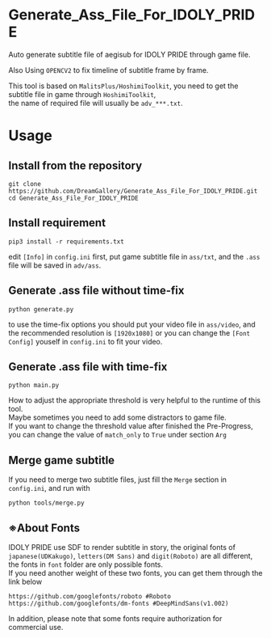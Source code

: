 ﻿# Generate_Ass_File_For_IDOLY_PRIDE
Auto generate subtitle file of aegisub for IDOLY PRIDE through game file.

Also Using `OPENCV2` to fix timeline of subtitle frame by frame.

This tool is based on `MalitsPlus/HoshimiToolkit`, you need to get the subtitle file in game through `HoshimiToolkit`,<br /> the name of required file will usually be `adv_***.txt`.


# Usage

## Install from the repository
```
git clone https://github.com/DreamGallery/Generate_Ass_File_For_IDOLY_PRIDE.git
cd Generate_Ass_File_For_IDOLY_PRIDE
```

## Install requirement
```
pip3 install -r requirements.txt
```

edit `[Info]` in `config.ini` first, put game subtitle file in `ass/txt`, and the `.ass` file will be saved in `adv/ass`.

## Generate .ass file without time-fix

```
python generate.py
```

to use the time-fix options you should put your video file in `ass/video`, and the recommended resolution is `[1920x1080]` or you can change the `[Font Config]` youself in `config.ini` to fit your video.

## Generate .ass file with time-fix
```
python main.py
```
How to adjust the appropriate threshold is very helpful to the runtime of this tool.<br />Maybe sometimes you need to add some distractors to game file.<br />If you want to change the threshold value after finished the Pre-Progress, you can change the value of `match_only` to `True` under section `Arg` 

## Merge game subtitle
If you need to merge two subtitle files, just fill the `Merge` section in `config.ini`, and run with
```
python tools/merge.py
```

## ※About Fonts
IDOLY PRIDE use SDF to render subtitle in story, the original fonts of `japanese(UDKakugo)`, `letters(DM Sans)` and `digit(Roboto)` are all different, the fonts in `font` folder are only possible fonts. 
<br />If you need another weight of these two fonts, you can get them through the link below
```
https://github.com/googlefonts/roboto #Roboto
https://github.com/googlefonts/dm-fonts #DeepMindSans(v1.002)
```
In addition, please note that some fonts require authorization for commercial use.